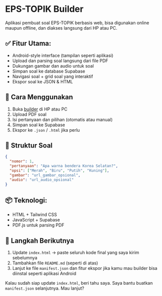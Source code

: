 # EPS-TOPIK Builder

Aplikasi pembuat soal EPS-TOPIK berbasis web, bisa digunakan online maupun offline, dan diakses langsung dari HP atau PC.

## ✅ Fitur Utama:
- Android-style interface (tampilan seperti aplikasi)
- Upload dan parsing soal langsung dari file PDF
- Dukungan gambar dan audio untuk soal
- Simpan soal ke database Supabase
- Navigasi soal + grid soal yang interaktif
- Ekspor soal ke JSON & HTML

## 🚀 Cara Menggunakan
1. Buka [builder](https://sphinx0z.github.io/eps-topik-builder/) di HP atau PC
2. Upload PDF soal
3. Isi pertanyaan dan pilihan (otomatis atau manual)
4. Simpan soal ke Supabase
5. Ekspor ke `.json` / `.html` jika perlu

## 🧾 Struktur Soal
```json
{
  "nomor": 1,
  "pertanyaan": "Apa warna bendera Korea Selatan?",
  "opsi": ["Merah", "Biru", "Putih", "Kuning"],
  "gambar": "url_gambar_opsional",
  "audio": "url_audio_opsional"
}
```

## 📦 Teknologi:
- HTML + Tailwind CSS
- JavaScript + Supabase
- PDF.js untuk parsing PDF

## 🔄 Langkah Berikutnya
1. Update `index.html` → paste seluruh kode final yang saya kirim sebelumnya
2. Tambahkan file `README.md` (seperti di atas)
3. Lanjut ke file `manifest.json` dan fitur ekspor jika kamu mau builder bisa diinstal seperti aplikasi Android

Kalau sudah siap update `index.html`, beri tahu saya. Saya bantu buatkan `manifest.json` selanjutnya. Mau lanjut?
